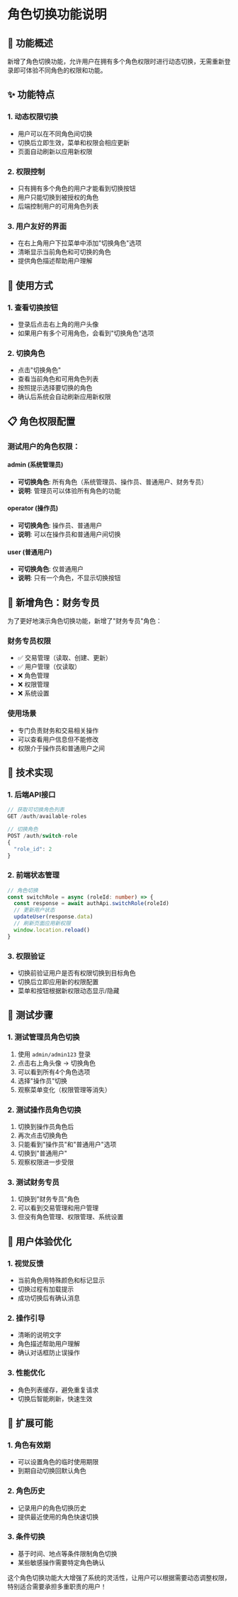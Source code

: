 # 角色切换功能说明

## 🎯 功能概述

新增了角色切换功能，允许用户在拥有多个角色权限时进行动态切换，无需重新登录即可体验不同角色的权限和功能。

## ✨ 功能特点

### 1. 动态权限切换
- 用户可以在不同角色间切换
- 切换后立即生效，菜单和权限会相应更新
- 页面自动刷新以应用新权限

### 2. 权限控制
- 只有拥有多个角色的用户才能看到切换按钮
- 用户只能切换到被授权的角色
- 后端控制用户的可用角色列表

### 3. 用户友好的界面
- 在右上角用户下拉菜单中添加"切换角色"选项
- 清晰显示当前角色和可切换的角色
- 提供角色描述帮助用户理解

## 🚀 使用方式

### 1. 查看切换按钮
- 登录后点击右上角的用户头像
- 如果用户有多个可用角色，会看到"切换角色"选项

### 2. 切换角色
- 点击"切换角色"
- 查看当前角色和可用角色列表
- 按照提示选择要切换的角色
- 确认后系统会自动刷新应用新权限

## 📋 角色权限配置

### 测试用户的角色权限：

#### admin (系统管理员)
- **可切换角色**: 所有角色（系统管理员、操作员、普通用户、财务专员）
- **说明**: 管理员可以体验所有角色的功能

#### operator (操作员)  
- **可切换角色**: 操作员、普通用户
- **说明**: 可以在操作员和普通用户间切换

#### user (普通用户)
- **可切换角色**: 仅普通用户
- **说明**: 只有一个角色，不显示切换按钮

## 🎨 新增角色：财务专员

为了更好地演示角色切换功能，新增了"财务专员"角色：

### 财务专员权限
- ✅ 交易管理（读取、创建、更新）
- ✅ 用户管理（仅读取）
- ❌ 角色管理
- ❌ 权限管理  
- ❌ 系统设置

### 使用场景
- 专门负责财务和交易相关操作
- 可以查看用户信息但不能修改
- 权限介于操作员和普通用户之间

## 🔧 技术实现

### 1. 后端API接口
```typescript
// 获取可切换角色列表
GET /auth/available-roles

// 切换角色
POST /auth/switch-role
{
  "role_id": 2
}
```

### 2. 前端状态管理
```typescript
// 角色切换
const switchRole = async (roleId: number) => {
  const response = await authApi.switchRole(roleId)
  // 更新用户状态
  updateUser(response.data)
  // 刷新页面应用新权限
  window.location.reload()
}
```

### 3. 权限验证
- 切换前验证用户是否有权限切换到目标角色
- 切换后立即应用新的权限配置
- 菜单和按钮根据新权限动态显示/隐藏

## 🧪 测试步骤

### 1. 测试管理员角色切换
1. 使用 `admin/admin123` 登录
2. 点击右上角头像 → 切换角色
3. 可以看到所有4个角色选项
4. 选择"操作员"切换
5. 观察菜单变化（权限管理等消失）

### 2. 测试操作员角色切换
1. 切换到操作员角色后
2. 再次点击切换角色
3. 只能看到"操作员"和"普通用户"选项
4. 切换到"普通用户"
5. 观察权限进一步受限

### 3. 测试财务专员
1. 切换到"财务专员"角色
2. 可以看到交易管理和用户管理
3. 但没有角色管理、权限管理、系统设置

## 📱 用户体验优化

### 1. 视觉反馈
- 当前角色用特殊颜色和标记显示
- 切换过程有加载提示
- 成功切换后有确认消息

### 2. 操作引导
- 清晰的说明文字
- 角色描述帮助用户理解
- 确认对话框防止误操作

### 3. 性能优化
- 角色列表缓存，避免重复请求
- 切换后智能刷新，快速生效

## 🔮 扩展可能

### 1. 角色有效期
- 可以设置角色的临时使用期限
- 到期自动切换回默认角色

### 2. 角色历史
- 记录用户的角色切换历史
- 提供最近使用的角色快速切换

### 3. 条件切换
- 基于时间、地点等条件限制角色切换
- 某些敏感操作需要特定角色确认

这个角色切换功能大大增强了系统的灵活性，让用户可以根据需要动态调整权限，特别适合需要承担多重职责的用户！ 